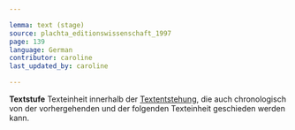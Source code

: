 ```yaml
---

lemma: text (stage)
source: plachta_editionswissenschaft_1997
page: 139
language: German
contributor: caroline
last_updated_by: caroline

---
```


**Textstufe** Texteinheit innerhalb der [Textentstehung](genesis.html), die auch chronologisch von der vorhergehenden und der folgenden Texteinheit geschieden werden kann.
